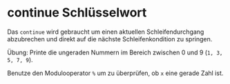 # continue Schlüsselwort

Das `continue` wird gebraucht um einen aktuellen Schleifendurchgang abzubrechen und direkt auf die nächste
Schleifenkondition zu springen.

Übung: Printe die ungeraden Nummern im Bereich zwischen 0 und 9 (`1, 3, 5, 7, 9`).  

<div class='hint'>
    Benutze den Modulooperator <code>%</code> um zu überprüfen, ob <code>x</code> eine gerade Zahl ist.
</div>
